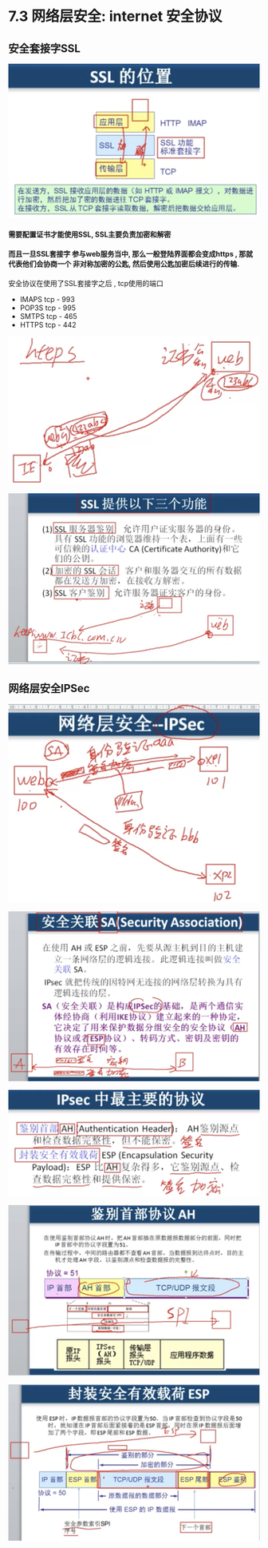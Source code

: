 # 7.3 网络层安全: internet 安全协议

## 安全套接字SSL

![](.gitbook/assets/ping-mu-kuai-zhao-20190502-11.16.19.png)

#### 需要配置证书才能使用SSL,   SSL主要负责加密和解密

#### 而且一旦SSL套接字 参与web服务当中, 那么一般登陆界面都会变成https , 那就代表他们会协商一个 非对称加密的公匙,  然后使用公匙加密后续进行的传输.

安全协议在使用了SSL套接字之后 , tcp使用的端口

* IMAPS    tcp - 993
* POP3S    tcp - 995
* SMTPS   tcp - 465
* HTTPS   tcp - 442

![&#x5B9E;&#x73B0;&#x8FC7;&#x7A0B;](.gitbook/assets/ping-mu-kuai-zhao-20190502-11.26.13.png)

![](.gitbook/assets/ping-mu-kuai-zhao-20190502-11.37.04.png)

## 网络层安全IPSec

![](.gitbook/assets/ping-mu-kuai-zhao-20190502-11.57.19.png)

![](.gitbook/assets/ping-mu-kuai-zhao-20190502-11.59.28.png)

![](.gitbook/assets/ping-mu-kuai-zhao-20190502-12.01.05.png)

![](.gitbook/assets/ping-mu-kuai-zhao-20190502-12.03.00.png)

![](.gitbook/assets/ping-mu-kuai-zhao-20190502-12.04.39.png)



